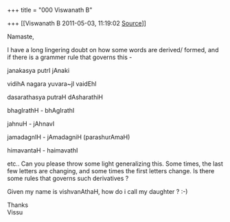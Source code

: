 +++
title = "000 Viswanath B"

+++
[[Viswanath B	2011-05-03, 11:19:02 [Source](https://groups.google.com/g/samskrita/c/dRovUlLRRk4)]]



Namaste,  
  
I have a long lingering doubt on how some words are derived/ formed, and if there is a grammer rule that governs this -  
  
janakasya putrI jAnaki  
  
vidihA nagara yuvara\~jI vaidEhI  
  
dasarathasya putraH dAsharathiH  
  
bhagIrathH - bhAgIrathI  
  
jahnuH - jAhnavI  
  
jamadagnIH - jAmadagniH (parashurAmaH)  
  
himavantaH - haimavathI  
  
  
etc.. Can you please throw some light generalizing this. Some times, the last few letters are changing, and some times the first letters change. Is there some rules that governs such derivatives ?  
  
Given my name is vishvanAthaH, how do i call my daughter ? :-)  
  
Thanks  
Vissu  

